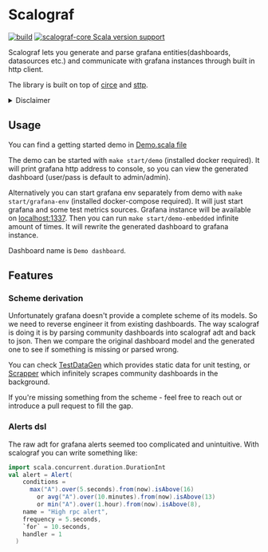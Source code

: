 # Scalograf


[![build](https://github.com/mcsim4s/scalograf/actions/workflows/scala.yml/badge.svg)](https://github.com/mcsim4s/scalograf/actions)
[![scalograf-core Scala version support](https://index.scala-lang.org/mcsim4s/scalograf/scalograf-core/latest-by-scala-version.svg)](https://index.scala-lang.org/mcsim4s/scalograf/scalograf-core)

Scalograf lets you generate and parse grafana entities(dashboards, datasources etc.) 
and communicate with grafana instances through built in http client.

The library is built on top of [circe](https://github.com/circe/circe) and [sttp](https://github.com/softwaremill/sttp).

<details>
    <summary>Disclaimer</summary>

```
    This project is currently in its super early development stage.
    Some parts of ADT are not obvious or easy to use. Some are missing. 
    Scalagraph doesn't provide much type safety or automated field derivations.
    There is no suitable Error model for the http client. 
    
    But with your interest (and maybe help) I am plannig to develop it to a usable state.
```
</details>

## Usage

You can find a getting started demo in [Demo.scala file](tools/src/main/scala/Demo.scala)

The demo can be started with `make start/demo` (installed docker required).
It will print grafana http address to console, so you can view the generated dashboard (user/pass is default to admin/admin).

Alternatively you can start grafana env separately from demo with `make start/grafana-env` (installed docker-compose required).
It will just start grafana and some test metrics sources. Grafana instance will be available on [localhost:1337](http://localhost:1337).
Then you can run `make start/demo-embedded` infinite amount of times. It will rewrite the generated dashboard to 
grafana instance.

Dashboard name is `Demo dashboard`.

## Features

### Scheme derivation 
Unfortunately grafana doesn't provide a complete scheme of its models. So we need to reverse engineer it from existing dashboards.
The way scalograf is doing it is by parsing community dashboards into scalograf adt and back to json. Then we compare the original
dashboard model and the generated one to see if something is missing or parsed wrong.

You can check [TestDataGen](tools/src/main/scala/TestDataGen.scala) which provides static data for unit testing,
or [Scrapper]() which infinitely scrapes community dashboards in the background.

If you're missing something from the scheme - feel free to reach out or introduce a pull request to fill the gap.

### Alerts dsl
The raw adt for grafana alerts seemed too complicated and unintuitive.
With scalograf you can write something like:

```scala
import scala.concurrent.duration.DurationInt
val alert = Alert(
    conditions =
      max("A").over(5.seconds).from(now).isAbove(16)
        or avg("A").over(10.minutes).from(now).isAbove(13)
        or min("A").over(1.hour).from(now).isAbove(8),
    name = "High rpc alert",
    frequency = 5.seconds,
    `for` = 10.seconds,
    handler = 1
  )
```